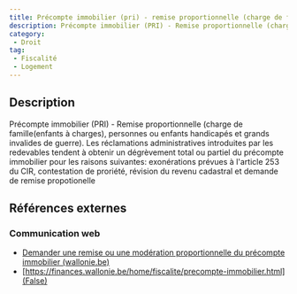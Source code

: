 ```yaml
---
title: Précompte immobilier (pri) - remise proportionnelle (charge de famille(enfants à charges), personnes ou enfants handicapés et grands invalides de guerre)
description: Précompte immobilier (PRI) - Remise proportionnelle (charge de famille(enfants à charges), personnes ou enfants handicapés et grands invalides de guerre)
category: 
 - Droit
tag: 
 - Fiscalité
 - Logement
---
```


## Description

Précompte immobilier (PRI) - Remise proportionnelle (charge de famille(enfants à charges), personnes ou enfants handicapés et grands invalides de guerre).
Les réclamations administratives introduites par les redevables tendent à obtenir un dégrèvement total ou partiel  du précompte immobilier pour les raisons suivantes: exonérations prévues à l'article 253 du CIR, contestation de proriété, révision du revenu cadastral et demande de remise propotionelle 

## Références externes 

### Communication web

- [Demander une remise ou une modération proportionnelle du précompte immobilier (wallonie.be)](https://www.wallonie.be/fr/demarches/demander-une-remise-ou-une-moderation-proportionnelle-du-precompte-immobilier)
- [https://finances.wallonie.be/home/fiscalite/precompte-immobilier.html](False)


